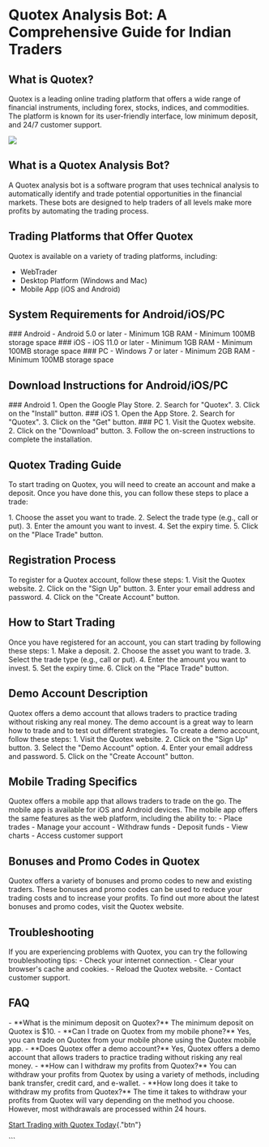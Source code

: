 # Quotex Analysis Bot: A Comprehensive Guide for Indian Traders

## What is Quotex?

Quotex is a leading online trading platform that offers a wide range of
financial instruments, including forex, stocks, indices, and
commodities. The platform is known for its user-friendly interface, low
minimum deposit, and 24/7 customer support.

[![](https://static.quotex.io/files/4_en/300_250.jpg)](https://traff.sbs/brokerqxlid)

## What is a Quotex Analysis Bot?

A Quotex analysis bot is a software program that uses technical analysis
to automatically identify and trade potential opportunities in the
financial markets. These bots are designed to help traders of all levels
make more profits by automating the trading process.

## Trading Platforms that Offer Quotex

Quotex is available on a variety of trading platforms, including:

-   WebTrader
-   Desktop Platform (Windows and Mac)
-   Mobile App (iOS and Android)

## System Requirements for Android/iOS/PC

\### Android - Android 5.0 or later - Minimum 1GB RAM - Minimum 100MB
storage space \### iOS - iOS 11.0 or later - Minimum 1GB RAM - Minimum
100MB storage space \### PC - Windows 7 or later - Minimum 2GB RAM -
Minimum 100MB storage space

## Download Instructions for Android/iOS/PC

\### Android 1. Open the Google Play Store. 2. Search for
"Quotex". 3. Click on the "Install" button. \### iOS 1. Open
the App Store. 2. Search for "Quotex". 3. Click on the "Get"
button. \### PC 1. Visit the Quotex website. 2. Click on the
"Download" button. 3. Follow the on-screen instructions to
complete the installation.

## Quotex Trading Guide

To start trading on Quotex, you will need to create an account and make
a deposit. Once you have done this, you can follow these steps to place
a trade:

1\. Choose the asset you want to trade. 2. Select the trade type (e.g.,
call or put). 3. Enter the amount you want to invest. 4. Set the expiry
time. 5. Click on the "Place Trade" button.

## Registration Process

To register for a Quotex account, follow these steps: 1. Visit the
Quotex website. 2. Click on the "Sign Up" button. 3. Enter your
email address and password. 4. Click on the "Create Account"
button.

## How to Start Trading

Once you have registered for an account, you can start trading by
following these steps: 1. Make a deposit. 2. Choose the asset you want
to trade. 3. Select the trade type (e.g., call or put). 4. Enter the
amount you want to invest. 5. Set the expiry time. 6. Click on the
"Place Trade" button.

## Demo Account Description

Quotex offers a demo account that allows traders to practice trading
without risking any real money. The demo account is a great way to learn
how to trade and to test out different strategies. To create a demo
account, follow these steps: 1. Visit the Quotex website. 2. Click on
the "Sign Up" button. 3. Select the "Demo Account" option.
4. Enter your email address and password. 5. Click on the "Create
Account" button.

## Mobile Trading Specifics

Quotex offers a mobile app that allows traders to trade on the go. The
mobile app is available for iOS and Android devices. The mobile app
offers the same features as the web platform, including the ability
to: - Place trades - Manage your account - Withdraw funds - Deposit
funds - View charts - Access customer support

## Bonuses and Promo Codes in Quotex

Quotex offers a variety of bonuses and promo codes to new and existing
traders. These bonuses and promo codes can be used to reduce your
trading costs and to increase your profits. To find out more about the
latest bonuses and promo codes, visit the Quotex website.

## Troubleshooting

If you are experiencing problems with Quotex, you can try the following
troubleshooting tips: - Check your internet connection. - Clear your
browser\'s cache and cookies. - Reload the Quotex website. - Contact
customer support.

## FAQ

\- \*\*What is the minimum deposit on Quotex?\*\* The minimum deposit on
Quotex is \$10. - \*\*Can I trade on Quotex from my mobile phone?\*\*
Yes, you can trade on Quotex from your mobile phone using the Quotex
mobile app. - \*\*Does Quotex offer a demo account?\*\* Yes, Quotex
offers a demo account that allows traders to practice trading without
risking any real money. - \*\*How can I withdraw my profits from
Quotex?\*\* You can withdraw your profits from Quotex by using a variety
of methods, including bank transfer, credit card, and e-wallet. -
\*\*How long does it take to withdraw my profits from Quotex?\*\* The
time it takes to withdraw your profits from Quotex will vary depending
on the method you choose. However, most withdrawals are processed within
24 hours.

[Start Trading with Quotex
Today](\%22https://traff.sbs/brokerqxlid\%22){."btn"}

\`\`\`

